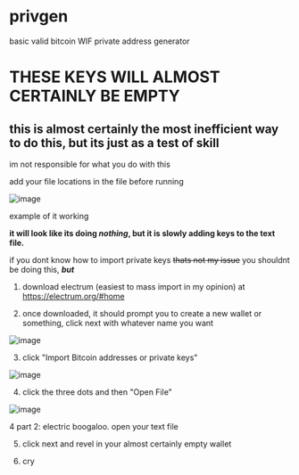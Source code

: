 # privgen
basic valid bitcoin WIF private address generator
<h1>THESE KEYS WILL ALMOST CERTAINLY BE EMPTY</h1>
<h2> this is almost certainly the most inefficient way to do this, but its just as a test of skill</h2>
im not responsible for what you do with this

add your file locations in the file before running



![image](https://user-images.githubusercontent.com/91802844/221504342-1daf9af3-0230-44ea-a7c0-7d4442876478.png)

example of it working

<b> it will look like its doing <i>nothing</i>, but it is slowly adding keys to the text file.</b>

if you dont know how to import private keys <s>thats not my issue</s> you shouldnt be doing this, <b><i>but</i></b>

1. download electrum (easiest to mass import in my opinion) at https://electrum.org/#home

2. once downloaded, it should prompt you to create a new wallet or something, click next with whatever name you want

![image](https://user-images.githubusercontent.com/91802844/221505213-a268cffa-426d-46ad-8129-23fef7b48ec0.png)

3. click "Import Bitcoin addresses or private keys"

![image](https://user-images.githubusercontent.com/91802844/221505296-fd01026e-a50e-4261-a3ff-31f998992f35.png)

4. click the three dots and then "Open File"

![image](https://user-images.githubusercontent.com/91802844/221505390-ac7e1ee1-0f17-446b-a3d6-cecf80a08593.png)

4 part 2: electric boogaloo. open your text file


5. click next and revel in your almost certainly empty wallet

6. cry


